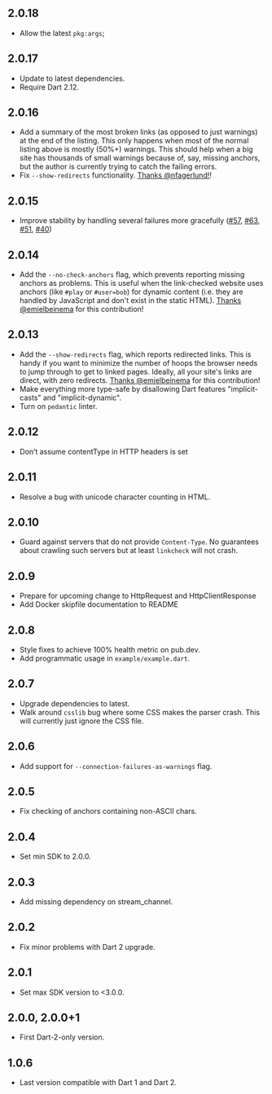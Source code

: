 ## 2.0.18

- Allow the latest `pkg:args`;

## 2.0.17

- Update to latest dependencies.
- Require Dart 2.12.

## 2.0.16

- Add a summary of the most broken links (as opposed to just warnings) 
  at the end of the listing. This only happens when most of the normal listing
  above is mostly (50%+) warnings. This should help when a big site has
  thousands of small warnings because of, say, missing anchors, but the author
  is currently trying to catch the failing errors.
- Fix `--show-redirects` functionality.
  [Thanks @nfagerlund!](https://github.com/filiph/linkcheck/pull/64)!

## 2.0.15

- Improve stability by handling several failures more gracefully
  ([#57](https://github.com/filiph/linkcheck/issues/57),
  [#63](https://github.com/filiph/linkcheck/issues/63),
  [#51](https://github.com/filiph/linkcheck/issues/51),
  [#40](https://github.com/filiph/linkcheck/issues/40))

## 2.0.14

- Add the `--no-check-anchors` flag, which prevents reporting missing anchors
  as problems. This is useful when the link-checked website uses anchors 
  (like `#play` or `#user=bob`) for dynamic content (i.e. they are handled
  by JavaScript and don't exist in the static HTML).
  [Thanks @emielbeinema](https://github.com/filiph/linkcheck/pull/56)
  for this contribution!

## 2.0.13

- Add the `--show-redirects` flag, which reports redirected links.
  This is handy if you want to minimize the number of hoops the browser needs
  to jump through to get to linked pages. Ideally, all your site's links
  are direct, with zero redirects.
  [Thanks @emielbeinema](https://github.com/filiph/linkcheck/pull/54)
  for this contribution!
- Make everything more type-safe by disallowing Dart features "implicit-casts"
  and "implicit-dynamic".
- Turn on `pedantic` linter.

## 2.0.12

- Don’t assume contentType in HTTP headers is set

## 2.0.11

- Resolve a bug with unicode character counting in HTML.

## 2.0.10

- Guard against servers that do not provide `Content-Type`. No guarantees about
  crawling such servers but at least `linkcheck` will not crash.

## 2.0.9

- Prepare for upcoming change to HttpRequest and HttpClientResponse
- Add Docker skipfile documentation to README

## 2.0.8

- Style fixes to achieve 100% health metric on pub.dev.
- Add programmatic usage in `example/example.dart`.

## 2.0.7

- Upgrade dependencies to latest.
- Walk around `csslib` bug where some CSS makes the parser crash. This will
  currently just ignore the CSS file.

## 2.0.6

- Add support for `--connection-failures-as-warnings` flag.

## 2.0.5

- Fix checking of anchors containing non-ASCII chars.

## 2.0.4

- Set min SDK to 2.0.0.

## 2.0.3

- Add missing dependency on stream_channel.

## 2.0.2

- Fix minor problems with Dart 2 upgrade.

## 2.0.1

- Set max SDK version to <3.0.0.

## 2.0.0, 2.0.0+1

- First Dart-2-only version.

## 1.0.6

- Last version compatible with Dart 1 and Dart 2.
